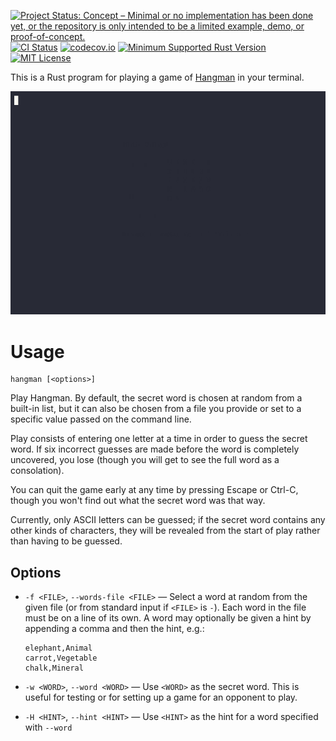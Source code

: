 [![Project Status: Concept – Minimal or no implementation has been done yet, or the repository is only intended to be a limited example, demo, or proof-of-concept.](https://www.repostatus.org/badges/latest/concept.svg)](https://www.repostatus.org/#concept)
[![CI Status](https://github.com/jwodder/hangman/actions/workflows/test.yml/badge.svg)](https://github.com/jwodder/hangman/actions/workflows/test.yml)
[![codecov.io](https://codecov.io/gh/jwodder/hangman/branch/master/graph/badge.svg)](https://codecov.io/gh/jwodder/hangman)
[![Minimum Supported Rust Version](https://img.shields.io/badge/MSRV-1.78-orange)](https://www.rust-lang.org)
[![MIT License](https://img.shields.io/github/license/jwodder/hangman.svg)](https://opensource.org/licenses/MIT)

This is a Rust program for playing a game of [Hangman][] in your terminal.

[Hangman]: https://en.wikipedia.org/wiki/Hangman_(game)

![Recording of a Hangman game](hangman.gif)

Usage
=====

    hangman [<options>]

Play Hangman.  By default, the secret word is chosen at random from a built-in
list, but it can also be chosen from a file you provide or set to a specific
value passed on the command line.

Play consists of entering one letter at a time in order to guess the secret
word.  If six incorrect guesses are made before the word is completely
uncovered, you lose (though you will get to see the full word as a
consolation).

You can quit the game early at any time by pressing Escape or Ctrl-C, though
you won't find out what the secret word was that way.

Currently, only ASCII letters can be guessed; if the secret word contains any
other kinds of characters, they will be revealed from the start of play rather
than having to be guessed.


Options
-------

- `-f <FILE>`, `--words-file <FILE>` — Select a word at random from the given
  file (or from standard input if `<FILE>` is `-`).  Each word in the file must
  be on a line of its own.  A word may optionally be given a hint by appending
  a comma and then the hint, e.g.:

    ```csv
    elephant,Animal
    carrot,Vegetable
    chalk,Mineral
    ```

- `-w <WORD>`, `--word <WORD>` — Use `<WORD>` as the secret word.  This is
  useful for testing or for setting up a game for an opponent to play.

- `-H <HINT>`, `--hint <HINT>` — Use `<HINT>` as the hint for a word specified
  with `--word`
